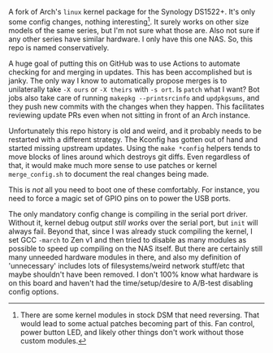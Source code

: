 A fork of Arch's `linux` kernel package for the Synology DS1522+. It's only some config changes, nothing interesting[^synobrd]. It surely works on other size models of the same series, but I'm not sure what those are. Also not sure if any other series have similar hardware. I only have this one NAS. So, this repo is named conservatively.

A huge goal of putting this on GitHub was to use Actions to automate checking for and merging in updates. This has been accomplished but is janky. The only way I know to automatically propose merges is to unilaterally take `-X ours` or `-X theirs` with `-s ort`. Is `patch` what I want? Bot jobs also take care of running `makepkg --printsrcinfo` and `updpkgsums`, and they push new commits with the changes when they happen. This facilitates reviewing update PRs even when not sitting in front of an Arch instance.

Unfortunately this repo history is old and weird, and it probably needs to be restarted with a different strategy. The Kconfig has gotten out of hand and started missing upstream updates. Using the `make *config` helpers tends to move blocks of lines around which destroys git diffs. Even regardless of that, it would make much more sense to use patches or kernel `merge_config.sh` to document the real changes being made.

This is *not* all you need to boot one of these comfortably. For instance, you need to force a magic set of GPIO pins on to power the USB ports.

The only mandatory config change is compiling in the serial port driver. Without it, kernel debug output *still works* over the serial port, but `init` will always fail. Beyond that, since I was already stuck compiling the kernel, I set GCC `-march` to Zen v1 and then tried to disable as many modules as possible to speed up compiling on the NAS itself. But there are certainly still many unneeded hardware modules in there, and also my definition of 'unnecessary' includes lots of filesystems/weird network stuff/etc that maybe shouldn't have been removed. I don't 100% know what hardware is on this board and haven't had the time/setup/desire to A/B-test disabling config options.

[^synobrd]: There are some kernel modules in stock DSM that need reversing. That would lead to some actual patches becoming part of this. Fan control, power button LED, and likely other things don't work without those custom modules.
